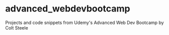 # advanced_webdevbootcamp
Projects and code snippets from Udemy's Advanced Web Dev Bootcamp by Colt Steele

